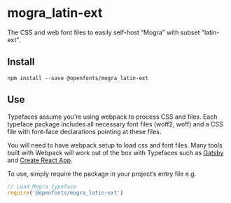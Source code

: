 
# mogra_latin-ext

The CSS and web font files to easily self-host “Mogra” with subset "latin-ext".

## Install

`npm install --save @openfonts/mogra_latin-ext`

## Use

Typefaces assume you’re using webpack to process CSS and files. Each typeface
package includes all necessary font files (woff2, woff) and a CSS file with
font-face declarations pointing at these files.

You will need to have webpack setup to load css and font files. Many tools built
with Webpack will work out of the box with Typefaces such as [Gatsby](https://github.com/gatsbyjs/gatsby)
and [Create React App](https://github.com/facebookincubator/create-react-app).

To use, simply require the package in your project’s entry file e.g.

```javascript
// Load Mogra typeface
require('@openfonts/mogra_latin-ext')
```
